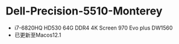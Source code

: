 # Dell-Precision-5510-Monterey

* i7-6820HQ HD530 64G DDR4 4K Screen 970 Evo plus  DW1560
* 已更新至Macos12.1 

